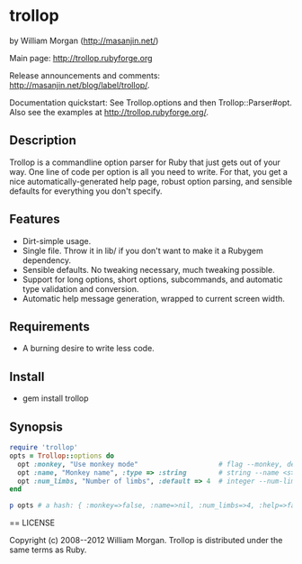 # trollop

by William Morgan (http://masanjin.net/)

Main page: http://trollop.rubyforge.org

Release announcements and comments: http://masanjin.net/blog/label/trollop/.

Documentation quickstart: See Trollop.options and then Trollop::Parser#opt.
Also see the examples at http://trollop.rubyforge.org/.

## Description

Trollop is a commandline option parser for Ruby that just gets out of your way.
One line of code per option is all you need to write. For that, you get a nice
automatically-generated help page, robust option parsing, and sensible defaults
for everything you don't specify.

## Features

- Dirt-simple usage.
- Single file. Throw it in lib/ if you don't want to make it a Rubygem dependency.
- Sensible defaults. No tweaking necessary, much tweaking possible.
- Support for long options, short options, subcommands, and automatic type validation and
  conversion.
- Automatic help message generation, wrapped to current screen width.

## Requirements

* A burning desire to write less code.

## Install

* gem install trollop

## Synopsis

```ruby
require 'trollop'
opts = Trollop::options do
  opt :monkey, "Use monkey mode"                    # flag --monkey, default false
  opt :name, "Monkey name", :type => :string        # string --name <s>, default nil
  opt :num_limbs, "Number of limbs", :default => 4  # integer --num-limbs <i>, default to 4
end

p opts # a hash: { :monkey=>false, :name=>nil, :num_limbs=>4, :help=>false }
```

== LICENSE

Copyright (c) 2008--2012 William Morgan. Trollop is distributed under the same
terms as Ruby.
